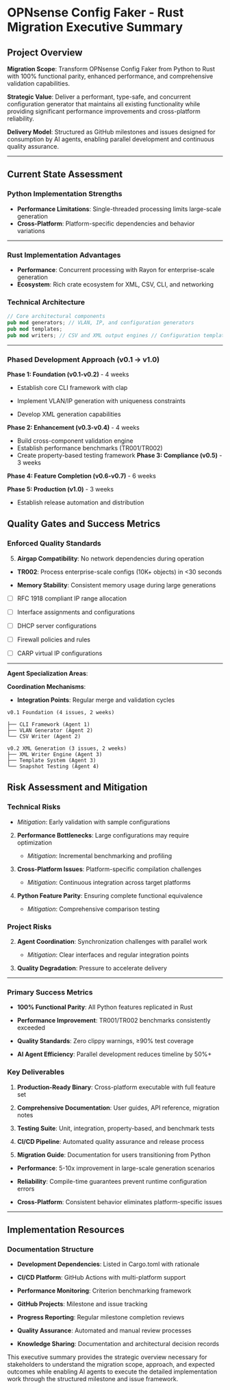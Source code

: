 # OPNsense Config Faker - Rust Migration Executive Summary

## Project Overview

**Migration Scope**: Transform OPNsense Config Faker from Python to Rust with 100% functional parity, enhanced performance, and comprehensive validation capabilities.

**Strategic Value**: Deliver a performant, type-safe, and concurrent configuration generator that maintains all existing functionality while providing significant performance improvements and cross-platform reliability.

**Delivery Model**: Structured as GitHub milestones and issues designed for consumption by AI agents, enabling parallel development and continuous quality assurance.

---

## Current State Assessment

### Python Implementation Strengths

- **Performance Limitations**: Single-threaded processing limits large-scale generation
- **Cross-Platform**: Platform-specific dependencies and behavior variations

---

### Rust Implementation Advantages

- **Performance**: Concurrent processing with Rayon for enterprise-scale generation
- **Ecosystem**: Rich crate ecosystem for XML, CSV, CLI, and networking

### Technical Architecture

```rust
// Core architectural components
pub mod generators; // VLAN, IP, and configuration generators
pub mod templates;
pub mod writers; // CSV and XML output engines // Configuration template system
```

---

### Phased Development Approach (v0.1 → v1.0)

**Phase 1: Foundation (v0.1-v0.2)** - 4 weeks

- Establish core CLI framework with clap

- Implement VLAN/IP generation with uniqueness constraints

- Develop XML generation capabilities

**Phase 2: Enhancement (v0.3-v0.4)** - 4 weeks

- Build cross-component validation engine
- Establish performance benchmarks (TR001/TR002)
- Create property-based testing framework
  **Phase 3: Compliance (v0.5)** - 3 weeks

**Phase 4: Feature Completion (v0.6-v0.7)** - 6 weeks

**Phase 5: Production (v1.0)** - 3 weeks

- Establish release automation and distribution

## Quality Gates and Success Metrics

### Enforced Quality Standards

5. **Airgap Compatibility**: No network dependencies during operation

- **TR002**: Process enterprise-scale configs (10K+ objects) in \<30 seconds

- **Memory Stability**: Consistent memory usage during large generations

- [ ] RFC 1918 compliant IP range allocation

- [ ] Interface assignments and configurations

- [ ] DHCP server configurations

- [ ] Firewall policies and rules

- [ ] CARP virtual IP configurations

---

**Agent Specialization Areas**:

**Coordination Mechanisms**:

- **Integration Points**: Regular merge and validation cycles

```text
v0.1 Foundation (4 issues, 2 weeks)

├── CLI Framework (Agent 1)
├── VLAN Generator (Agent 2)
└── CSV Writer (Agent 2)

v0.2 XML Generation (3 issues, 2 weeks)
├── XML Writer Engine (Agent 3)
├── Template System (Agent 3)
└── Snapshot Testing (Agent 4)
```

## Risk Assessment and Mitigation

### Technical Risks

- *Mitigation*: Early validation with sample configurations

2. **Performance Bottlenecks**: Large configurations may require optimization

   - *Mitigation*: Incremental benchmarking and profiling

3. **Cross-Platform Issues**: Platform-specific compilation challenges

   - *Mitigation*: Continuous integration across target platforms

4. **Python Feature Parity**: Ensuring complete functional equivalence

   - *Mitigation*: Comprehensive comparison testing

### Project Risks

2. **Agent Coordination**: Synchronization challenges with parallel work

   - *Mitigation*: Clear interfaces and regular integration points

3. **Quality Degradation**: Pressure to accelerate delivery

---

### Primary Success Metrics

- **100% Functional Parity**: All Python features replicated in Rust

- **Performance Improvement**: TR001/TR002 benchmarks consistently exceeded

- **Quality Standards**: Zero clippy warnings, ≥90% test coverage

- **AI Agent Efficiency**: Parallel development reduces timeline by 50%+

### Key Deliverables

1. **Production-Ready Binary**: Cross-platform executable with full feature set

2. **Comprehensive Documentation**: User guides, API reference, migration notes

3. **Testing Suite**: Unit, integration, property-based, and benchmark tests

4. **CI/CD Pipeline**: Automated quality assurance and release process

5. **Migration Guide**: Documentation for users transitioning from Python

- **Performance**: 5-10x improvement in large-scale generation scenarios

- **Reliability**: Compile-time guarantees prevent runtime configuration errors

- **Cross-Platform**: Consistent behavior eliminates platform-specific issues

---

## Implementation Resources

### Documentation Structure

- **Development Dependencies**: Listed in Cargo.toml with rationale

- **CI/CD Platform**: GitHub Actions with multi-platform support

- **Performance Monitoring**: Criterion benchmarking framework

- **GitHub Projects**: Milestone and issue tracking

- **Progress Reporting**: Regular milestone completion reviews

- **Quality Assurance**: Automated and manual review processes

- **Knowledge Sharing**: Documentation and architectural decision records

This executive summary provides the strategic overview necessary for stakeholders to understand the migration scope, approach, and expected outcomes while enabling AI agents to execute the detailed implementation work through the structured milestone and issue framework.
